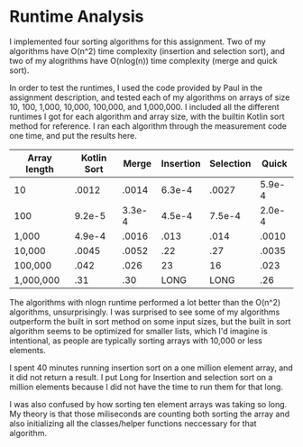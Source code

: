 
# Runtime Analysis

I implemented four sorting algorithms for this assignment. Two of my algorithms have O(n^2) time complexity (insertion and selection sort), and two of my alogrithms have O(nlog(n)) time complexity (merge and quick sort).

In order to test the runtimes, I used the code provided by Paul in the assignment description, and tested each of my algorithms on arrays of size 10, 100, 1,000, 10,000, 100,000, and 1,000,000. I included all the different runtimes I got for each algorithm and array size, with the builtin Kotlin sort method for reference. I ran each algorithm through the measurement code one time, and put the results here.

|Array length | Kotlin Sort | Merge | Insertion | Selection | Quick |
|---|---|---|---|---|---|
|10|.0012|.0014|6.3e-4|.0027|5.9e-4|
|100|9.2e-5|3.3e-4|4.5e-4|7.5e-4|2.0e-4|
|1,000|4.9e-4|.0016|.013|.014|.0010|
|10,000|.0045|.0052|.22|.27|.0035|
|100,000|.042|.026|23|16|.023|
|1,000,000|.31|.30|LONG|LONG|.26|

The algorithms with nlogn runtime performed a lot better than the O(n^2) algorithms, unsurprisingly. I was surprised to see some of my algorithms outperform the built in sort method on some input sizes, but the built in sort algorithm seems to be optimized for smaller lists, which I'd imagine is intentional, as people are typically sorting arrays with 10,000 or less elements.

I spent 40 minutes running insertion sort on a one million element array, and it did not return a result. I put Long for Insertion and selection sort on a million elements because I did not have the time to run them for that long.

I was also confused by how sorting ten element arrays was taking so long. My theory is that those miliseconds are counting both sorting the array and also initializing all the classes/helper functions neccessary for that algorithm.